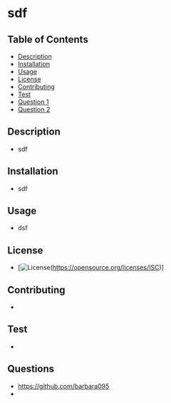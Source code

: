 
# sdf

## Table of Contents
- [Description](#description)
- [Installation](#installation)
- [Usage](#Usage)
- [License](#License)
- [Contributing](#Contributing)
- [Test](#test)
- [Question 1](#question1)
- [Question 2](#question2)

## Description 
* sdf

## Installation 
* sdf

## Usage
* dsf

## License 
* [![License](https://img.shields.io/badge/License-ISC-blue.svg)(https://opensource.org/licenses/ISC)]

## Contributing
* 

## Test
* 

## Questions
* https://github.com/barbara095
* 

